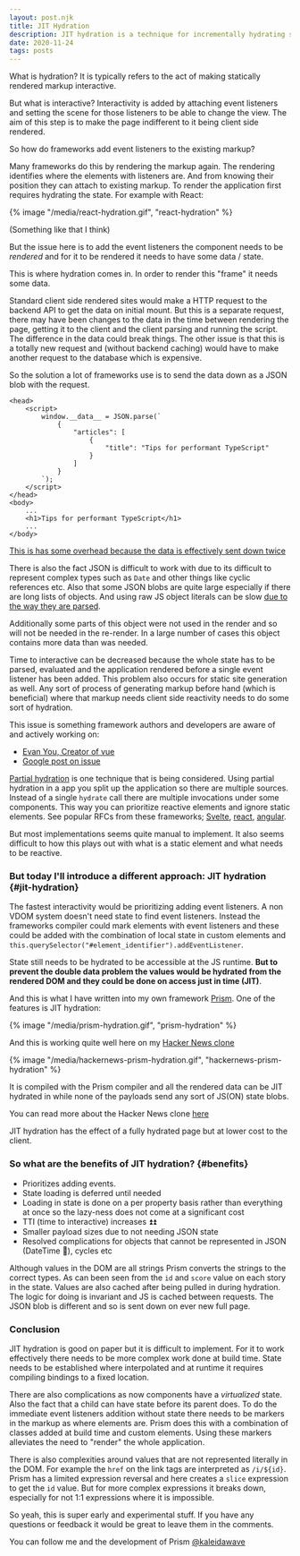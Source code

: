 ```yaml
---
layout: post.njk
title: JIT Hydration
description: JIT hydration is a technique for incrementally hydrating state from the HTML when building universally rendered sites
date: 2020-11-24
tags: posts
---
```


What is hydration? It is typically refers to the act of making statically rendered markup interactive.

But what is interactive? Interactivity is added by attaching event listeners and setting the scene for those listeners to be able to change the view. The aim of this step is to make the page indifferent to it being client side rendered.

So how do frameworks add event listeners to the existing markup?

Many frameworks do this by rendering the markup again. The rendering identifies where the elements with listeners are. And from knowing their position they can attach to existing markup. To render the application first requires hydrating the state. For example with React:

{% image "/media/react-hydration.gif", "react-hydration" %}

(Something like that I think)

But the issue here is to add the event listeners the component needs to be *rendered* and for it to be rendered it needs to have some data / state.

This is where hydration comes in. In order to render this "frame" it needs some data.

Standard client side rendered sites would make a HTTP request to the backend API to get the data on initial mount. But this is a separate request, there may have been changes to the data in the time between rendering the page, getting it to the client and the client parsing and running the script. The difference in the data could break things. The other issue is that this is a totally new request and (without backend caching) would have to make another request to the database which is expensive.

So the solution a lot of frameworks use is to send the data down as a JSON blob with the request.

```html{data-highlight=6,15}
<head>
    <script>
        window.__data__ = JSON.parse(`
            {
                "articles": [
                    {
                        "title": "Tips for performant TypeScript"
                    }
                ]
            }
        `);
    </script>
</head>
<body>
    ...
    <h1>Tips for performant TypeScript</h1>
    ...
</body>
```

[This is has some overhead because the data is effectively sent down twice](https://youtu.be/CQaDl9Fu0W0?t=365)

There is also the fact JSON is difficult to work with due to its difficult to represent complex types such as `Date` and other things like cyclic references etc. Also that some JSON blobs are quite large especially if there are long lists of objects. And using raw JS object literals can be slow [due to the way they are parsed](https://www.youtube.com/watch?v=ff4fgQxPaO0).

Additionally some parts of this object were not used in the render and so will not be needed in the re-render. In a large number of cases this object contains more data than was needed.

Time to interactive can be decreased because the whole state has to be parsed, evaluated and the application rendered before a single event listener has been added. This problem also occurs for static site generation as well. Any sort of process of generating markup before hand (which is beneficial) where that markup needs client side reactivity needs to do some sort of hydration.

This issue is something framework authors and developers are aware of and actively working on:

- [Evan You, Creator of vue](https://twitter.com/youyuxi/status/1274834284826763265)
- [Google post on issue](https://developers.google.com/web/updates/2019/02/rendering-on-the-web#rehydration-issues)

[Partial hydration](https://medium.com/@luke_schmuke/how-we-achieved-the-best-web-performance-with-partial-hydration-20fab9c808d5#94ad) is one technique that is being considered. Using partial hydration in a app you split up the application so there are multiple sources. Instead of a single `hydrate` call there are multiple invocations under some components. This way you can prioritize reactive elements and ignore static elements. See popular RFCs from these frameworks; [Svelte](https://github.com/sveltejs/svelte/issues/4308), [react](https://github.com/facebook/react/pull/14717), [angular](https://github.com/angular/angular/issues/13446).

But most implementations seems quite manual to implement. It also seems difficult to how this plays out with what is a static element and what needs to be reactive.

### But today I'll introduce a different approach: JIT hydration {#jit-hydration}

The fastest interactivity would be prioritizing adding event listeners. A non VDOM system doesn't need state to find event listeners. Instead the frameworks compiler could mark elements with event listeners and these could be added with the combination of local state in custom elements and `this.querySelector("#element_identifier").addEventListener`.

State still needs to be hydrated to be accessible at the JS runtime. **But to prevent the double data problem the values would be hydrated from the rendered DOM and they could be done on access just in time (JIT)**.

And this is what I have written into my own framework [Prism](https://github.com/kaleidawave/prism). One of the features is JIT hydration:

{% image "/media/prism-hydration.gif", "prism-hydration" %}

And this is working quite well here on my [Hacker News clone](https://github.com/kaleidawave/hackernews-prism)

{% image "/media/hackernews-prism-hydration.gif", "hackernews-prism-hydration" %}

It is compiled with the Prism compiler and all the rendered data can be JIT hydrated in while none of the payloads send any sort of JS(ON) state blobs.

You can read more about the Hacker News clone [here](/posts/hackernews-clone-prism-rust)

JIT hydration has the effect of a fully hydrated page but at lower cost to the client.

### So what are the benefits of JIT hydration? {#benefits}

- Prioritizes adding events.
- State loading is deferred until needed
- Loading in state is done on a per property basis rather than everything at once so the lazy-ness does not come at a significant cost
- TTI (time to interactive) increases ⏫⏫
- Smaller payload sizes due to not needing JSON state
- Resolved complications for objects that cannot be represented in JSON (DateTime 👀), cycles etc

Although values in the DOM are all strings Prism converts the strings to the correct types. As can been seen from the `id` and `score` value on each story in the state. Values are also cached after being pulled in during hydration. The logic for doing is invariant and JS is cached between requests. The JSON blob is different and so is sent down on ever new full page.

### Conclusion

JIT hydration is good on paper but it is difficult to implement. For it to work effectively there needs to be more complex work done at build time. State needs to be established where interpolated and at runtime it requires compiling bindings to a fixed location.

There are also complications as now components have a *virtualized* state. Also the fact that a child can have state before its parent does. To do the immediate event listeners addition without state there needs to be markers in the markup as where elements are. Prism does this with a combination of classes added at build time and custom elements. Using these markers alleviates the need to "render" the whole application.

There is also complexities around values that are not represented literally in the DOM. For example the `href` on the link tags are interpreted as `/i/${id}`. Prism has a limited expression reversal and here creates a `slice` expression to get the `id` value. But for more complex expressions it breaks down, especially for not 1:1 expressions where it is impossible.

So yeah, this is super early and experimental stuff. If you have any questions or feedback it would be great to leave them in the comments.

You can follow me and the development of Prism [@kaleidawave](https://twitter.com/kaleidawave)
